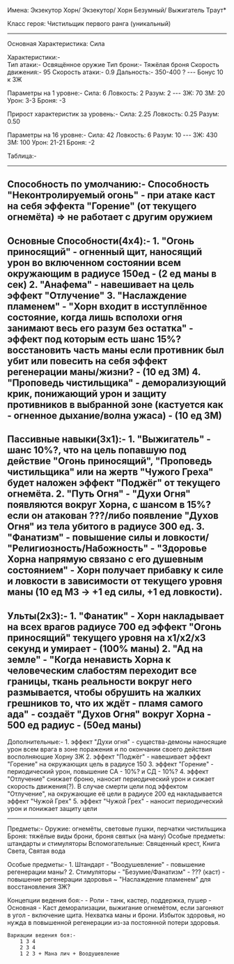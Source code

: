 Имена: Экзекутор Хорн/ Экзекутор/ Хорн Безумный/ Выжигатель Траут*

Класс героя: Чистильщик первого ранга (уникальный)

_________________________________________________________________________
Основная Характеристика: Сила

Характеристики:-	
	Тип атаки:- Освящённое оружие
	Тип брони:- Тяжёлая броня
	Скорость движения:- 95
	Скорость атаки:- 0.9
	Дальность:- 350-400 ?
	---
	Бонус 10 к ЗЖ

Параметры на 1 уровне:-
	Сила: 6
	Ловкость: 2
	Разум: 2
	---
	ЗЖ: 70
	ЗМ: 20
	Урон: 3-3
	Броня: -3

Прирост характеристик за уровень:-
	Сила: 2.25
	Ловкость: 0.25
	Разум: 0.50

Параметры на 16 уровне:-
	Сила: 42
	Ловкость: 6
	Разум: 10
	---
	ЗЖ: 430
	ЗМ: 100
	Урон: 21-21
	Броня: -2

Таблица:-

_________________________________________________________________________
Способность по умолчанию:-
	Способность "Неконтролируемый огонь" - при атаке каст на себя эффекта "Горение" (от текущего огнемёта) => не работает с другим оружием
-------------------------------------------------------------------------
Основные Способности(4х4):-
	1. "Огонь приносящий" - огненный щит, наносящий урон во включенном состоянии всем окружающим в радиусе 150ед - (2 ед маны в сек)
	2. "Анафема" - навешивает на цель эффект "Отлучение"
	3. "Наслаждение пламенем" - "Хорн входит в исступлённое состояние, когда лишь всполохи огня занимают весь его разум без остатка" - эффект под которым есть шанс 15%? восстановить часть маны если противник был убит или повесить на себя эффект регенерации маны/жизни? - (10 ед ЗМ)
	4. "Проповедь чистильщика" - деморализующий крик, понижающий урон и защиту противников в выбранной зоне (кастуется как - огненное дыхание/волна ужаса) - (10 ед ЗМ)
-------------------------------------------------------------------------
Пассивные навыки(3х1):-
	1. "Выжигатель" - шанс 10%?, что на цель попавшую под действие "Огонь приносящий", "Проповедь чистильщика" или на жертв "Чужого Греха" будет наложен эффект "Поджёг" от текущего огнемёта.
	2. "Путь Огня" - "Духи Огня" появляются вокруг Хорна, с шансом в 15%? если он атакован ???/либо появление "Духов Огня" из тела убитого в радиусе 300 ед.
	3. "Фанатизм" - повышение силы и ловкости/ "Религиозность/Набожность" - "Здоровье Хорна напрямую связано с его душевным состоянием" - Хорн получает прибавку к силе и ловкости в зависимости от текущего уровня маны (10 ед МЗ -> +1 ед силы, +1 ед ловкости).
-------------------------------------------------------------------------
Ульты(2х3):-
	1. "Фанатик" - Хорн накладывает на всех врагов радиусе 700 ед эффект "Огонь приносящий" текущего уровня на х1/х2/х3 секунд и умирает - (100% маны)
	2. "Ад на земле" - "Когда ненависть Хорна к человеческим слабостям переходит все границы, ткань реальности вокруг него размывается, чтобы обрушить на жалких грешников то, что их ждёт - пламя самого ада" - создаёт "Духов Огня" вокруг Хорна - 500 ед радиус - (50ед маны)
-------------------------------------------------------------------------
Дополнительные:-
	1. эффект "Духи огня" - существа-демоны наносящие урон всем врага в зоне поражения и по окончании своего действия восполняющие Хорну ЗЖ
	2. эффект "Поджёг" - навешивает эффект "Горение" на окружающих цель в радиусе 150
	3. эффект "Горение" - периодический урон, повышение СА - 10%? и СД - 10%?
	4. эффект "Отлучение"  снижает броню, наносит периодический урон и сижает скорость движения(?). В случае смерти цели под эффектом "Отлучение", на окружающие её цели в радиусе 200 ед накладывается эффект "Чужой Грех"
	5. эффект "Чужой Грех" - наносит периодический урон и понижает защиту цели
_________________________________________________________________________

Предметы:-
	Оружие: огнемёты, световые пушки, перчатки чистильщика
	Броня: тяжёлые виды брони, броня святых (на ману)
	Особые предметы: штандарты и стимуляторы
	Вспомогательные: Священный крест, Книга Света, Святая вода

Особые предметы:-
	1. Штандарт - "Воодушевление" - повышение регенерации маны?
	2. Стимуляторы - "Безумие/Фанатизм" - ??? (каст) - повышение регенерации здоровья ~ "Наслаждение пламенем" для восстановления ЗЖ?

Концепции ведения боя:-
	- Роли - танк, кастер, поддержка, пушер
	- Основная - Каст деморализации, выжигание огнемётом, если загоняют в угол - включение щита. Нехватка маны и брони. Избыток здоровья, но нужда в повышенной регенерации из-за постоянной потери здоровья.

	Вариации ведения боя:-
		1 3 4
		2 3 4
		1 2 3 + Мана лич + Воодушевление

	